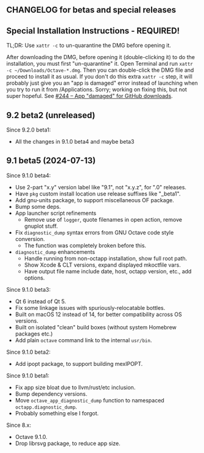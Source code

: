 ## CHANGELOG for betas and special releases

## Special Installation Instructions - REQUIRED!

TL;DR: Use `xattr -c` to un-quarantine the DMG before opening it.

After downloading the DMG, before opening it (double-clicking it) to do the installation, you must first "un-quarantine" it. Open Terminal and run `xattr -c ~/Downloads/Octave-*.dmg`. Then you can double-click the DMG file and proceed to install it as usual. If you don't do this extra `xattr -c` step, it will probably just give you an "app is damaged" error instead of launching when you try to run it from /Applications. Sorry; working on fixing this, but not super hopeful. See [#244 – App "damaged" for GitHub downloads](https://github.com/octave-app/octave-app/issues/244).


## 9.2 beta2 (unreleased)

Since 9.2.0 beta1:

* All the changes in 9.1.0 beta4 and maybe beta3

## 9.1 beta5 (2024-07-13)

Since 9.1.0 beta4:

* Use 2-part "x.y" version label like "9.1", not "x.y.z", for ".0" releases.
* Have `pkg` custom install location use release suffixes like "_beta1".
* Add gnu-units package, to support miscellaneous OF package.
* Bump some deps.
* App launcher script refinements
  * Remove use of `logger`, quote filenames in open action, remove gnuplot stuff.
* Fix `diagnostic_dump` syntax errors from GNU Octave code style conversion.
  * The function was completely broken before this.
* `diagnostic_dump` enhancements
  * Handle running from non-octapp installation, show full root path.
  * Show Xcode & CLT versions, expand displayed mkoctfile vars.
  * Have output file name include date, host, octapp version, etc., add options.

Since 9.1.0 beta3:

* Qt 6 instead of Qt 5.
* Fix some linkage issues with spuriously-relocatable bottles.
* Built on macOS 12 instead of 14, for better compatibility across OS versions.
* Built on isolated "clean" build boxes (without system Homebrew packages etc.)
* Add plain `octave` command link to the internal `usr/bin`.

Since 9.1.0 beta2:

* Add ipopt package, to support building mexIPOPT.

Since 9.1.0 beta1:

* Fix app size bloat due to llvm/rust/etc inclusion.
* Bump dependency versions.
* Move `octave_app_diagnostic_dump` function to namespaced `octapp.diagnostic_dump`.
* Probably something else I forgot.

Since 8.x:

* Octave 9.1.0.
* Drop librsvg package, to reduce app size.
